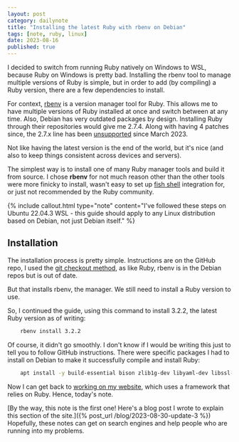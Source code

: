 ```yaml
---
layout: post
category: dailynote
title: "Installing the latest Ruby with rbenv on Debian"
tags: [note, ruby, linux]
date: 2023-08-16
published: true
---
```

I decided to switch from running Ruby natively on Windows to WSL, because Ruby on Windows is pretty bad. Installing the rbenv tool to manage multiple versions of Ruby is simple, but in order to add (by compiling) a Ruby version, there are a few dependencies to install.

For context, [rbenv](https://github.com/rbenv/rbenv) is a version manager tool for Ruby. This allows me to have multiple versions of Ruby installed at once and switch between at any time. Also, Debian has very outdated packages by design. Installing Ruby through their repositories would give me 2.7.4. Along with having 4 patches since, the 2.7.x line has been [unsupported](https://www.ruby-lang.org/en/news/2023/03/30/ruby-2-7-8-released/) since March 2023.

Not like having the latest version is the end of the world, but it's nice (and also to keep things consistent across devices and servers).

The simplest way is to install one of many Ruby manager tools and build it from source. I chose **rbenv** for not much reason other than the other tools were more finicky to install, wasn't easy to set up [fish shell](https://fishshell.com/) integration for, or just not recommended by the Ruby community.

{% include callout.html type="note" content="I've followed these steps on Ubuntu 22.04.3 WSL - this guide should apply to any Linux distribution based on Debian, not just Debian itself." %}

## Installation

The installation process is pretty simple. Instructions are on the GitHub repo, I used the [git checkout method](https://github.com/rbenv/rbenv#basic-git-checkout), as like Ruby, rbenv is in the Debian repos but is out of date.

But that installs rbenv, the manager. We still need to install a Ruby version to use.

So, I continued the guide, using this command to install 3.2.2, the latest Ruby version as of writing:

```bash
    rbenv install 3.2.2
```

Of course, it didn't go smoothly. I don't know if I would be writing this just to tell you to follow GitHub instructions. There were specific packages I had to install on Debian to make it successfully compile and install Ruby:

```bash
    apt install -y build-essential bison zlib1g-dev libyaml-dev libssl-dev libgdbm-dev libreadline-dev libffi-dev
```

Now I can get back to [working on my website](https://github.com/real-jame/realjame/commits/master), which uses a framework that relies on Ruby. Hence, today's note.

[By the way, this note is the first one! Here's a blog post I wrote to explain this section of the site.]({% post_url /blog/2023-08-30-update-3 %}) Hopefully, these notes can get on search engines and help people who are running into my problems.
